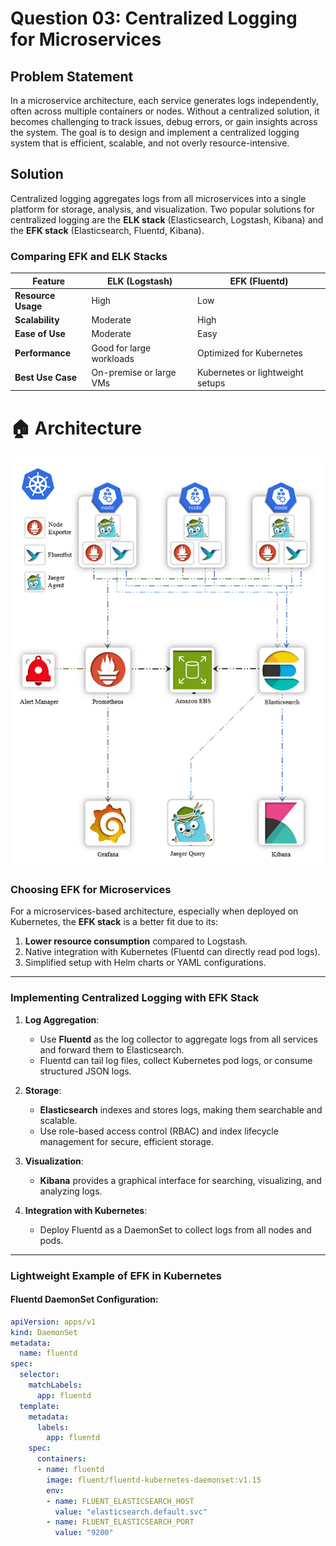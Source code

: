 # Question 03: Centralized Logging for Microservices

## Problem Statement

In a microservice architecture, each service generates logs independently, often across multiple containers or nodes. Without a centralized solution, it becomes challenging to track issues, debug errors, or gain insights across the system. The goal is to design and implement a centralized logging system that is efficient, scalable, and not overly resource-intensive.

## Solution

Centralized logging aggregates logs from all microservices into a single platform for storage, analysis, and visualization. Two popular solutions for centralized logging are the **ELK stack** (Elasticsearch, Logstash, Kibana) and the **EFK stack** (Elasticsearch, Fluentd, Kibana).

### Comparing EFK and ELK Stacks

| Feature                | ELK (Logstash)            | EFK (Fluentd)                |
|------------------------|---------------------------|------------------------------|
| **Resource Usage**     | High                     | Low                          |
| **Scalability**        | Moderate                 | High                         |
| **Ease of Use**        | Moderate                 | Easy                         |
| **Performance**        | Good for large workloads | Optimized for Kubernetes     |
| **Best Use Case**      | On-premise or large VMs   | Kubernetes or lightweight setups |


# 🏠 Architecture
![Project Architecture](architecture.gif)
### Choosing EFK for Microservices

For a microservices-based architecture, especially when deployed on Kubernetes, the **EFK stack** is a better fit due to its:
1. **Lower resource consumption** compared to Logstash.
2. Native integration with Kubernetes (Fluentd can directly read pod logs).
3. Simplified setup with Helm charts or YAML configurations.

---

### Implementing Centralized Logging with EFK Stack

1. **Log Aggregation**:
   - Use **Fluentd** as the log collector to aggregate logs from all services and forward them to Elasticsearch.
   - Fluentd can tail log files, collect Kubernetes pod logs, or consume structured JSON logs.

2. **Storage**:
   - **Elasticsearch** indexes and stores logs, making them searchable and scalable.
   - Use role-based access control (RBAC) and index lifecycle management for secure, efficient storage.

3. **Visualization**:
   - **Kibana** provides a graphical interface for searching, visualizing, and analyzing logs.

4. **Integration with Kubernetes**:
   - Deploy Fluentd as a DaemonSet to collect logs from all nodes and pods.

---

### Lightweight Example of EFK in Kubernetes

#### Fluentd DaemonSet Configuration:
```yaml
apiVersion: apps/v1
kind: DaemonSet
metadata:
  name: fluentd
spec:
  selector:
    matchLabels:
      app: fluentd
  template:
    metadata:
      labels:
        app: fluentd
    spec:
      containers:
      - name: fluentd
        image: fluent/fluentd-kubernetes-daemonset:v1.15
        env:
        - name: FLUENT_ELASTICSEARCH_HOST
          value: "elasticsearch.default.svc"
        - name: FLUENT_ELASTICSEARCH_PORT
          value: "9200"
